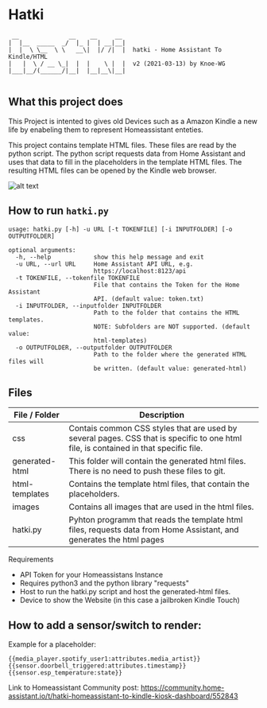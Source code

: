 # Hatki
```
 __              __    __     __                                        
|  |__  _____  _/  |_ |  | __|__|                                       
|  |  \ \__  \ \   __\|  |/ /|  |  hatki - Home Assistant To Kindle/HTML
|   |  \ / __ \_|  |  |    \ |  |  v2 (2021-03-13) by Knoe-WG           
|___|__/(______/|__|  |__|__\|__|                                       


```
## What this project does

This Project is intented to gives old Devices such as a Amazon Kindle a new life by enabeling them to represent Homeassistant enteties. 

This project contains template HTML files. These files are read by the python
script. The python script requests data from Home Assistant and uses that data
to fill in the placeholders in the template HTML files. The resulting HTML files
can be opened by the Kindle web browser.

![alt text](architecture.png)

## How to run `hatki.py`

```
usage: hatki.py [-h] -u URL [-t TOKENFILE] [-i INPUTFOLDER] [-o OUTPUTFOLDER]

optional arguments:
  -h, --help            show this help message and exit
  -u URL, --url URL     Home Assistant API URL, e.g.
                        https://localhost:8123/api
  -t TOKENFILE, --tokenfile TOKENFILE
                        File that contains the Token for the Home Assistant
                        API. (default value: token.txt)
  -i INPUTFOLDER, --inputfolder INPUTFOLDER
                        Path to the folder that contains the HTML templates.
                        NOTE: Subfolders are NOT supported. (default value:
                        html-templates)
  -o OUTPUTFOLDER, --outputfolder OUTPUTFOLDER
                        Path to the folder where the generated HTML files will
                        be written. (default value: generated-html)
```
## Files

| File / Folder | Description |
| ----------- | ----------- |
| css | Contais common CSS styles that are used by several pages. CSS that is specific to one html file, is contained in that specific file. |
| generated-html | This folder will contain the generated html files. There is no need to push these files to git. |
| html-templates | Contains the template html files, that contain the placeholders. |
| images | Contains all images that are used in the html files. |
| hatki.py | Pyhton programm that reads the template html files, requests data from Home Assistant, and generates the html pages |

Requirements

* API Token for your Homeassistans Instance
* Requires python3 and the python library "requests"
* Host to run the hatki.py script and host the generated-html files.
* Device to show the Website (in this case a jailbroken Kindle Touch)

## How to add a sensor/switch to render:
Example for a placeholder:

```
{{media_player.spotify_user1:attributes.media_artist}}
{{sensor.doorbell_triggered:attributes.timestamp}}
{{sensor.esp_temperature:state}}

```

Link to Homeassistant Community post: 
https://community.home-assistant.io/t/hatki-homeassistant-to-kindle-kiosk-dashboard/552843

